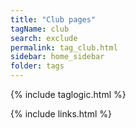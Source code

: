 ```yaml
---
title: "Club pages"
tagName: club
search: exclude
permalink: tag_club.html
sidebar: home_sidebar
folder: tags
---
```

{% include taglogic.html %}

{% include links.html %}
